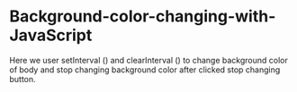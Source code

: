 # Background-color-changing-with-JavaScript
Here we user setInterval () and clearInterval () to change background color of body and stop changing background color after clicked stop changing button.
